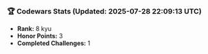 ### 🏆 Codewars Stats (Updated: 2025-07-28 22:09:13 UTC)

- **Rank:** 8 kyu
- **Honor Points:** 3
- **Completed Challenges:** 1
